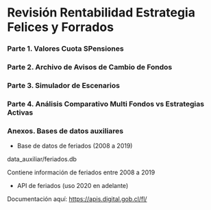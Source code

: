 # Revisión Rentabilidad Estrategia Felices y Forrados


### Parte 1. Valores Cuota SPensiones

### Parte 2. Archivo de Avisos de Cambio de Fondos

### Parte 3. Simulador de Escenarios

### Parte 4. Análisis Comparativo Multi Fondos vs Estrategias Activas

### Anexos. Bases de datos auxiliares

- Base de datos de feriados (2008 a 2019)

data_auxiliar/feriados.db

Contiene información de feriados entre 2008 a 2019


- API de feriados (uso 2020 en adelante)

Documentación aquí: https://apis.digital.gob.cl/fl/

